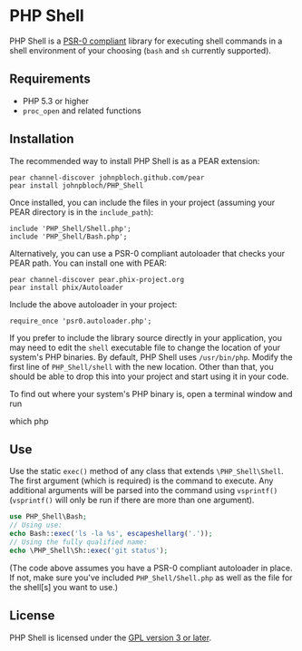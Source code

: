 PHP Shell
==

PHP Shell is a [PSR-0 compliant](https://github.com/php-fig/fig-standards/blob/master/accepted/PSR-0.md) library for executing shell commands in a shell environment of your choosing (`bash` and `sh` currently supported).

Requirements
--

* PHP 5.3 or higher
* `proc_open` and related functions

Installation
--

The recommended way to install PHP Shell is as a PEAR extension:

```
pear channel-discover johnpbloch.github.com/pear
pear install johnpbloch/PHP_Shell
```

Once installed, you can include the files in your project (assuming your PEAR directory is in the `include_path`):

```
include 'PHP_Shell/Shell.php';
include 'PHP_Shell/Bash.php';
```

Alternatively, you can use a PSR-0 compliant autoloader that checks your PEAR path. You can install one with PEAR:

```
pear channel-discover pear.phix-project.org
pear install phix/Autoloader
```

Include the above autoloader in your project:

    require_once 'psr0.autoloader.php';

If you prefer to include the library source directly in your application, you may need to edit the `shell` executable file to change the location of your system's PHP binaries. By default, PHP Shell uses `/usr/bin/php`. Modify the first line of `PHP_Shell/shell` with the new location. Other than that, you should be able to drop this into your project and start using it in your code.

To find out where your system's PHP binary is, open a terminal window and run

which php

Use
--

Use the static `exec()` method of any class that extends `\PHP_Shell\Shell`. The first argument (which is required) is the command to execute. Any additional arguments will be parsed into the command using `vsprintf()` (`vsprintf()` will only be run if there are more than one argument).

```php
use PHP_Shell\Bash;
// Using use:
echo Bash::exec('ls -la %s', escapeshellarg('.'));
// Using the fully qualified name:
echo \PHP_Shell\Sh::exec('git status');
```

(The code above assumes you have a PSR-0 compliant autoloader in place. If not, make sure you've included `PHP_Shell/Shell.php` as well as the file for the shell[s] you want to use.)

License
--

PHP Shell is licensed under the [GPL version 3 or later](http://www.gnu.org/copyleft/gpl.html).


